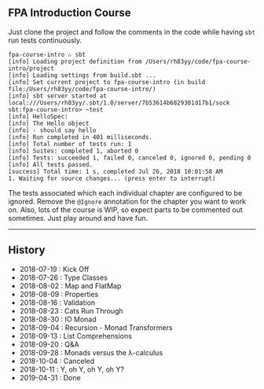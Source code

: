 ## FPA Introduction Course

Just clone the project and follow the comments in the code while having `sbt` run tests continuously.

```
fpa-course-intro ∴ sbt
[info] Loading project definition from /Users/rh83yy/code/fpa-course-intro/project
[info] Loading settings from build.sbt ...
[info] Set current project to fpa-course-intro (in build file:/Users/rh83yy/code/fpa-course-intro/)
[info] sbt server started at local:///Users/rh83yy/.sbt/1.0/server/7b53614b6829301d17b1/sock
sbt:fpa-course-intro> ~test
[info] HelloSpec:
[info] The Hello object
[info] - should say hello
[info] Run completed in 401 milliseconds.
[info] Total number of tests run: 1
[info] Suites: completed 1, aborted 0
[info] Tests: succeeded 1, failed 0, canceled 0, ignored 0, pending 0
[info] All tests passed.
[success] Total time: 1 s, completed Jul 26, 2018 10:01:58 AM
1. Waiting for source changes... (press enter to interrupt)
```

The tests associated which each individual chapter are configured to be ignored.  Remove the `@Ignore` annotation for the chapter you want to work on.  Also, lots of the course is WIP, so expect parts to be commented out sometimes.  Just play around and have fun.

---

## History

- 2018-07-19 : Kick Off
- 2018-07-26 : Type Classes
- 2018-08-02 : Map and FlatMap
- 2018-08-09 : Properties
- 2018-08-16 : Validation
- 2018-08-23 : Cats Run Through
- 2018-08-30 : IO Monad
- 2018-09-04 : Recursion - Monad Transformers
- 2018-09-13 : List Comprehensions
- 2018-09-20 : Q&A
- 2018-09-28 : Monads versus the λ-calculus
- 2018-10-04 : Canceled
- 2018-10-11 : Y, oh Y, oh Y, oh Y?
- 2019-04-31 : Done

